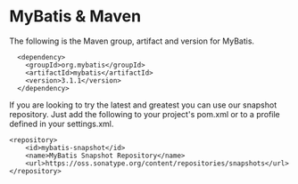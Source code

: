 # MyBatis & Maven #

The following is the Maven group, artifact and version for MyBatis.

```
  <dependency>
    <groupId>org.mybatis</groupId>
    <artifactId>mybatis</artifactId>
    <version>3.1.1</version>
  </dependency>
```

If you are looking to try the latest and greatest you can use our snapshot repository.  Just add the following to your project's pom.xml or to a profile defined in your settings.xml.

```
<repository>
    <id>mybatis-snapshot</id>
    <name>MyBatis Snapshot Repository</name>
    <url>https://oss.sonatype.org/content/repositories/snapshots</url>
</repository>
```